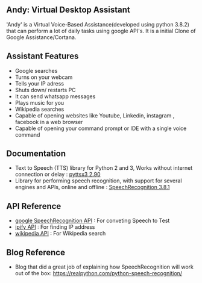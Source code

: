 ## Andy: Virtual Desktop Assistant
'Andy' is a Virtual Voice-Based Assistance(developed using python 3.8.2) that can perform a lot of daily tasks using google API's.
It is a initial Clone of Google Assistance/Cortana.

## Assistant Features
 - Google searches
 - Turns on your webcam
 - Tells your IP adress
 - Shuts down/ restarts PC
 - It can send whatsapp messages
 - Plays music for you
 - Wikipedia searches
 - Capable of opening websites like Youtube, Linkedin, instagram , facebook in a web browser
 - Capable of opening your command prompt or IDE with a single voice command


## Documentation

- Text to Speech (TTS) library for Python 2 and 3, Works without internet connection or delay : [pyttsx3 2.90](https://pypi.org/project/pyttsx3/)
- Library for performing speech recognition, with support for several engines and APIs, online and offline : [SpeechRecognition 3.8.1](https://pypi.org/project/SpeechRecognition/)

## API Reference

- [google SpeechRecognition API](https://pypi.org/project/SpeechRecognition/) : For conveting Speech to Test
- [ipify API](https://www.ipify.org/) : For finding IP address
- [wikipedia API](https://pypi.org/project/wikipedia/) : For Wikipedia search

## Blog Reference

- Blog that did a great job of explaining how SpeechRecognition will work out of the box: https://realpython.com/python-speech-recognition/
